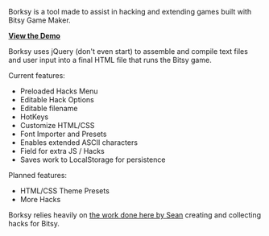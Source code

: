 Borksy is a tool made to assist in hacking and extending games built with Bitsy Game Maker.

[**View the Demo**](http://ayolland.github.io/borksy/)

Borksy uses jQuery (don't even start) to assemble and compile text files and user input into a final HTML file that runs the Bitsy game.

Current features:
* Preloaded Hacks Menu
* Editable Hack Options
* Editable filename
* HotKeys
* Customize HTML/CSS
* Font Importer and Presets
* Enables extended ASCII characters
* Field for extra JS / Hacks
* Saves work to LocalStorage for persistence

Planned features:
* HTML/CSS Theme Presets
* More Hacks

Borksy relies heavily on [the work done here by Sean](https://github.com/seleb/bitsy-hacks) creating and collecting hacks for Bitsy. 